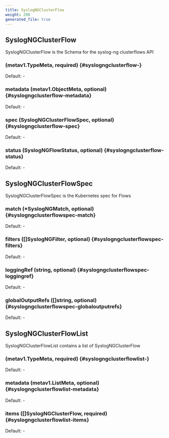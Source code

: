 ```yaml
---
title: SyslogNGClusterFlow
weight: 200
generated_file: true
---
```


## SyslogNGClusterFlow

SyslogNGClusterFlow is the Schema for the syslog-ng clusterflows API

###  (metav1.TypeMeta, required) {#syslogngclusterflow-}

Default: -

### metadata (metav1.ObjectMeta, optional) {#syslogngclusterflow-metadata}

Default: -

### spec (SyslogNGClusterFlowSpec, optional) {#syslogngclusterflow-spec}

Default: -

### status (SyslogNGFlowStatus, optional) {#syslogngclusterflow-status}

Default: -


## SyslogNGClusterFlowSpec

SyslogNGClusterFlowSpec is the Kubernetes spec for Flows

### match (*SyslogNGMatch, optional) {#syslogngclusterflowspec-match}

Default: -

### filters ([]SyslogNGFilter, optional) {#syslogngclusterflowspec-filters}

Default: -

### loggingRef (string, optional) {#syslogngclusterflowspec-loggingref}

Default: -

### globalOutputRefs ([]string, optional) {#syslogngclusterflowspec-globaloutputrefs}

Default: -


## SyslogNGClusterFlowList

SyslogNGClusterFlowList contains a list of SyslogNGClusterFlow

###  (metav1.TypeMeta, required) {#syslogngclusterflowlist-}

Default: -

### metadata (metav1.ListMeta, optional) {#syslogngclusterflowlist-metadata}

Default: -

### items ([]SyslogNGClusterFlow, required) {#syslogngclusterflowlist-items}

Default: -


